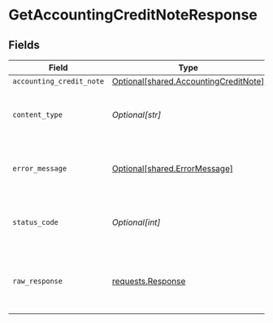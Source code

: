 # GetAccountingCreditNoteResponse


## Fields

| Field                                                                                    | Type                                                                                     | Required                                                                                 | Description                                                                              |
| ---------------------------------------------------------------------------------------- | ---------------------------------------------------------------------------------------- | ---------------------------------------------------------------------------------------- | ---------------------------------------------------------------------------------------- |
| `accounting_credit_note`                                                                 | [Optional[shared.AccountingCreditNote]](undefined/models/shared/accountingcreditnote.md) | :heavy_minus_sign:                                                                       | Success                                                                                  |
| `content_type`                                                                           | *Optional[str]*                                                                          | :heavy_check_mark:                                                                       | HTTP response content type for this operation                                            |
| `error_message`                                                                          | [Optional[shared.ErrorMessage]](undefined/models/shared/errormessage.md)                 | :heavy_minus_sign:                                                                       | Your API request was not properly authorized.                                            |
| `status_code`                                                                            | *Optional[int]*                                                                          | :heavy_check_mark:                                                                       | HTTP response status code for this operation                                             |
| `raw_response`                                                                           | [requests.Response](https://requests.readthedocs.io/en/latest/api/#requests.Response)    | :heavy_minus_sign:                                                                       | Raw HTTP response; suitable for custom response parsing                                  |